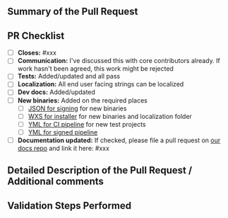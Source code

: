 <!-- Enter a brief description/summary of your PR here. What does it fix/what does it change/how was it tested (even manually, if necessary)? -->
## Summary of the Pull Request

<!-- Please review the items on the PR checklist before submitting-->
## PR Checklist

- [ ] **Closes:** #xxx
- [ ] **Communication:** I've discussed this with core contributors already. If work hasn't been agreed, this work might be rejected
- [ ] **Tests:** Added/updated and all pass
- [ ] **Localization:** All end user facing strings can be localized
- [ ] **Dev docs:** Added/updated
- [ ] **New binaries:** Added on the required places
   - [ ] [JSON for signing](https://github.com/microsoft/PowerToys/blob/main/.pipelines/ESRPSigning_core.json) for new binaries
   - [ ] [WXS for installer](https://github.com/microsoft/PowerToys/blob/main/installer/PowerToysSetup/Product.wxs) for new binaries and localization folder
   - [ ] [YML for CI pipeline](https://github.com/microsoft/PowerToys/blob/main/.pipelines/ci/templates/build-powertoys-steps.yml) for new test projects
   - [ ] [YML for signed pipeline](https://github.com/microsoft/PowerToys/blob/main/.pipelines/release.yml)
- [ ] **Documentation updated:** If checked, please file a pull request on [our docs repo](https://github.com/MicrosoftDocs/windows-uwp/tree/docs/hub/powertoys) and link it here: #xxx

<!-- Provide a more detailed description of the PR, other things fixed or any additional comments/features here -->
## Detailed Description of the Pull Request / Additional comments

<!-- Describe how you validated the behavior. Add automated tests wherever possible, but list manual validation steps taken as well -->
## Validation Steps Performed

